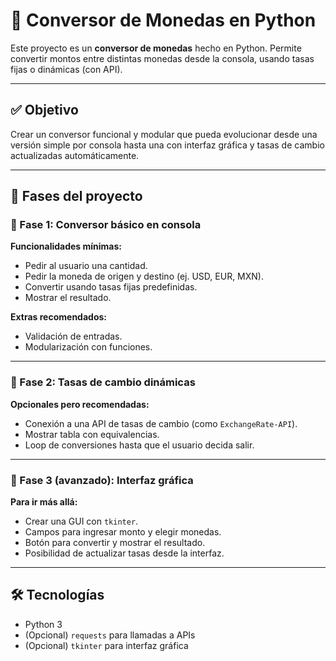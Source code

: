 # 💱 Conversor de Monedas en Python

Este proyecto es un **conversor de monedas** hecho en Python. Permite convertir montos entre distintas monedas desde la consola, usando tasas fijas o dinámicas (con API).

---

## ✅ Objetivo

Crear un conversor funcional y modular que pueda evolucionar desde una versión simple por consola hasta una con interfaz gráfica y tasas de cambio actualizadas automáticamente.

---

## 🧭 Fases del proyecto

### 🔹 Fase 1: Conversor básico en consola

**Funcionalidades mínimas:**

- Pedir al usuario una cantidad.
- Pedir la moneda de origen y destino (ej. USD, EUR, MXN).
- Convertir usando tasas fijas predefinidas.
- Mostrar el resultado.

**Extras recomendados:**

- Validación de entradas.
- Modularización con funciones.

---

### 🔹 Fase 2: Tasas de cambio dinámicas

**Opcionales pero recomendadas:**

- Conexión a una API de tasas de cambio (como `ExchangeRate-API`).
- Mostrar tabla con equivalencias.
- Loop de conversiones hasta que el usuario decida salir.

---

### 🔹 Fase 3 (avanzado): Interfaz gráfica

**Para ir más allá:**

- Crear una GUI con `tkinter`.
- Campos para ingresar monto y elegir monedas.
- Botón para convertir y mostrar el resultado.
- Posibilidad de actualizar tasas desde la interfaz.

---

## 🛠️ Tecnologías

- Python 3
- (Opcional) `requests` para llamadas a APIs
- (Opcional) `tkinter` para interfaz gráfica
